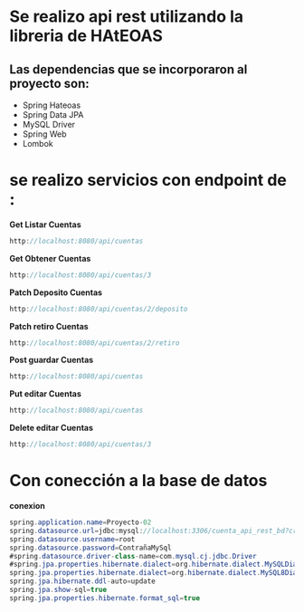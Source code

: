 # Se realizo api rest utilizando la libreria de HAtEOAS

## Las dependencias que se incorporaron al proyecto son: 
- Spring Hateoas 
- Spring Data JPA 
- MySQL Driver 
- Spring Web
- Lombok

 # se realizo servicios con endpoint de : 
 
**Get Listar Cuentas**
```java
http://localhost:8080/api/cuentas
```
**Get Obtener Cuentas**
```java
http://localhost:8080/api/cuentas/3
```
**Patch Deposito Cuentas**
```java
http://localhost:8080/api/cuentas/2/deposito
```
**Patch retiro Cuentas**
```java
http://localhost:8080/api/cuentas/2/retiro
```
**Post guardar Cuentas**
```java
http://localhost:8080/api/cuentas
```
**Put editar Cuentas**
```java
http://localhost:8080/api/cuentas
```
**Delete editar Cuentas**
```java
http://localhost:8080/api/cuentas/3
```
# Con conección a la base de datos
**conexion**
```java
spring.application.name=Proyecto-02
spring.datasource.url=jdbc:mysql://localhost:3306/cuenta_api_rest_bd?createDatabaseIfNotExist=true
spring.datasource.username=root
spring.datasource.password=ContrañaMySql
#spring.datasource.driver-class-name=com.mysql.cj.jdbc.Driver
#spring.jpa.properties.hibernate.dialect=org.hibernate.dialect.MySQLDialect
spring.jpa.properties.hibernate.dialect=org.hibernate.dialect.MySQL8Dialect
spring.jpa.hibernate.ddl-auto=update
spring.jpa.show-sql=true
spring.jpa.properties.hibernate.format_sql=true
```
